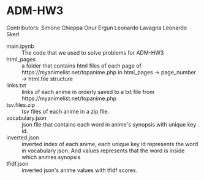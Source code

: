 # ADM-HW3
Contributors:
Simone Chieppa
Onur Ergun
Leonardo Lavagna
Leonardo Skerl

<dl>
  <dt>main.ipynb</dt>
  <dd>The code that we used to solve problems for ADM-HW3</dd>

  <dt>html_pages</dt>
  <dd>a folder that contains html files of each page of https://myanimelist.net/topanime.php in html_pages -> page_number -> html.file structure</dd>
  
  <dt>links.txt</dt>
  <dd>links of each anime in orderly saved to a txt file from https://myanimelist.net/topanime.php</dd>

  <dt>tsv.files.zip</dt>
  <dd>tsv files of each anime in a zip file.</dd>
  
  <dt>vocabulary.json</dt>
  <dd>json file that contains each word in anime's synopsis with unique key id.</dd>

  <dt>inverted.json</dt>
  <dd>inverted index of each anime, each unique key id represents the word in vocabulary json. And values represents that the word is inside which animes synopsis</dd>
  
  <dt>tfidf.json</dt>
  <dd>inverted json's anime values with tfidf scores.</dd>


</dl>
